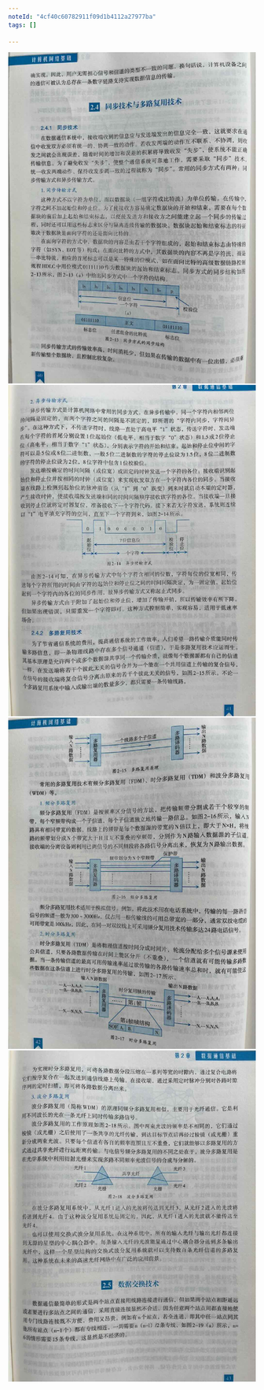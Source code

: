 ```yaml
---
noteId: "4cf40c60782911f09d1b4112a27977ba"
tags: []

---
```



![数据通信基础](../textbook/2/2-40.jpeg)
![数据通信基础](../textbook/2/2-41.jpeg)
![数据通信基础](../textbook/2/2-42.jpeg)
![数据通信基础](../textbook/2/2-43.jpeg)
